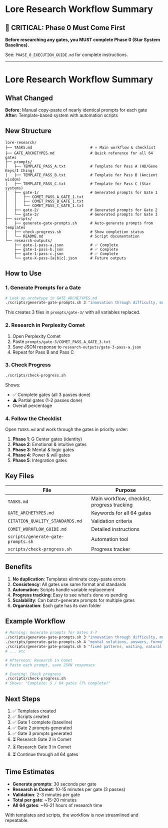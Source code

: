 # Lore Research Workflow Summary

## 🚨 CRITICAL: Phase 0 Must Come First

**Before researching any gates, you MUST complete Phase 0 (Star System Baselines).**

See: `PHASE_0_EXECUTION_GUIDE.md` for complete instructions.

---

# Lore Research Workflow Summary

## What Changed

**Before:** Manual copy-paste of nearly identical prompts for each gate  
**After:** Template-based system with automation scripts

## New Structure

```
lore-research/
├── TASKS.md                          # ⭐ Main workflow & checklist
├── GATE_ARCHETYPES.md                # Quick reference for all 64 gates
├── prompts/
│   ├── TEMPLATE_PASS_A.txt           # Template for Pass A (HD/Gene Keys/I Ching)
│   ├── TEMPLATE_PASS_B.txt           # Template for Pass B (Ancient wisdom)
│   ├── TEMPLATE_PASS_C.txt           # Template for Pass C (Star systems)
│   ├── gate-1/                       # Generated prompts for Gate 1
│   │   ├── COMET_PASS_A_GATE_1.txt
│   │   ├── COMET_PASS_B_GATE_1.txt
│   │   └── COMET_PASS_C_GATE_1.txt
│   ├── gate-2/                       # Generated prompts for Gate 2
│   └── gate-3/                       # Generated prompts for Gate 3
├── scripts/
│   ├── generate-gate-prompts.sh      # Auto-generate prompts from templates
│   ├── check-progress.sh             # Show completion status
│   └── README.md                     # Script documentation
└── research-outputs/
    ├── gate-1-pass-a.json            # ✅ Complete
    ├── gate-1-pass-b.json            # ✅ Complete
    ├── gate-1-pass-c.json            # ✅ Complete
    └── gate-X-pass-[a|b|c].json      # Future outputs
```

## How to Use

### 1. Generate Prompts for a Gate

```bash
# Look up archetype in GATE_ARCHETYPES.md
./scripts/generate-gate-prompts.sh 3 "innovation through difficulty, mutation, new beginnings from chaos"
```

This creates 3 files in `prompts/gate-3/` with all variables replaced.

### 2. Research in Perplexity Comet

1. Open Perplexity Comet
2. Paste `prompts/gate-3/COMET_PASS_A_GATE_3.txt`
3. Save JSON response to `research-outputs/gate-3-pass-a.json`
4. Repeat for Pass B and Pass C

### 3. Check Progress

```bash
./scripts/check-progress.sh
```

Shows:

- ✅ Complete gates (all 3 passes done)
- ⚠️ Partial gates (1-2 passes done)
- Overall percentage

### 4. Follow the Checklist

Open `TASKS.md` and work through the gates in priority order:

1. **Phase 1**: G Center gates (identity)
2. **Phase 2**: Emotional & intuitive gates
3. **Phase 3**: Mental & logic gates
4. **Phase 4**: Power & will gates
5. **Phase 5**: Integration gates

## Key Files

| File                               | Purpose                                     |
| ---------------------------------- | ------------------------------------------- |
| `TASKS.md`                         | Main workflow, checklist, progress tracking |
| `GATE_ARCHETYPES.md`               | Keywords for all 64 gates                   |
| `CITATION_QUALITY_STANDARDS.md`    | Validation criteria                         |
| `COMET_WORKFLOW_GUIDE.md`          | Detailed instructions                       |
| `scripts/generate-gate-prompts.sh` | Automation tool                             |
| `scripts/check-progress.sh`        | Progress tracker                            |

## Benefits

1. **No duplication**: Templates eliminate copy-paste errors
2. **Consistency**: All gates use same format and standards
3. **Automation**: Scripts handle variable replacement
4. **Progress tracking**: Easy to see what's done vs pending
5. **Scalability**: Can batch-generate prompts for multiple gates
6. **Organization**: Each gate has its own folder

## Example Workflow

```bash
# Morning: Generate prompts for Gates 3-7
./scripts/generate-gate-prompts.sh 3 "innovation through difficulty, mutation, new beginnings from chaos"
./scripts/generate-gate-prompts.sh 4 "mental solutions, answers, formulization, youthful folly"
./scripts/generate-gate-prompts.sh 5 "fixed patterns, waiting, natural timing, consistency"
# ... etc

# Afternoon: Research in Comet
# Paste each prompt, save JSON responses

# Evening: Check progress
./scripts/check-progress.sh
# Shows: "Complete: 5 / 64 gates (7% complete)"
```

## Next Steps

1. ✅ Templates created
2. ✅ Scripts created
3. ✅ Gate 1 complete (baseline)
4. ✅ Gate 2 prompts generated
5. ✅ Gate 3 prompts generated
6. ⏳ Research Gate 2 in Comet
7. ⏳ Research Gate 3 in Comet
8. ⏳ Continue through all 64 gates

## Time Estimates

- **Generate prompts**: 30 seconds per gate
- **Research in Comet**: 10-15 minutes per gate (3 passes)
- **Validation**: 2-3 minutes per gate
- **Total per gate**: ~15-20 minutes
- **All 64 gates**: ~16-21 hours of research time

With templates and scripts, the workflow is now streamlined and repeatable.
